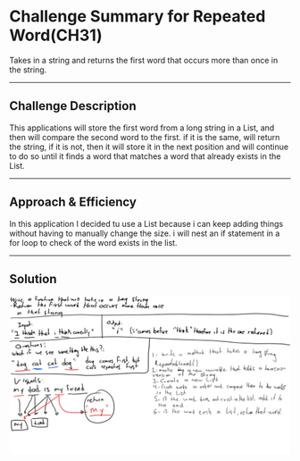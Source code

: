 # Challenge Summary for Repeated Word(CH31)
Takes in a string and returns the first word that occurs more than once in the string.

-----
## Challenge Description
This applications will store the first word from a long string in a List, and then will compare the second word to the first. if it is the same,
will return the string, if it is not, then it will store it in the next position and will continue to do so until it finds a word that matches 
a word that already exists in the List.


------
## Approach & Efficiency
In this application I decided tu use a List because i can keep adding things without having to manually change the size.
i will nest an if statement in a for loop to check of the word exists in the list.

-------
## Solution
![Image 1](https://github.com/Alejandroid101/data-structures-and-algorithms-401c/blob/master/assets/CH31RepeatedWord.png?raw=true)


